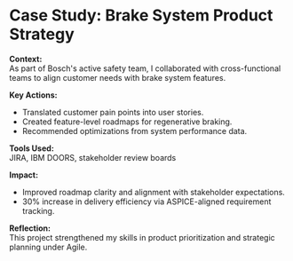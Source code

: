 # Case Study: Brake System Product Strategy

**Context:**  
As part of Bosch's active safety team, I collaborated with cross-functional teams to align customer needs with brake system features.

**Key Actions:**
- Translated customer pain points into user stories.
- Created feature-level roadmaps for regenerative braking.
- Recommended optimizations from system performance data.

**Tools Used:**  
JIRA, IBM DOORS, stakeholder review boards

**Impact:**
- Improved roadmap clarity and alignment with stakeholder expectations.
- 30% increase in delivery efficiency via ASPICE-aligned requirement tracking.

**Reflection:**  
This project strengthened my skills in product prioritization and strategic planning under Agile.
